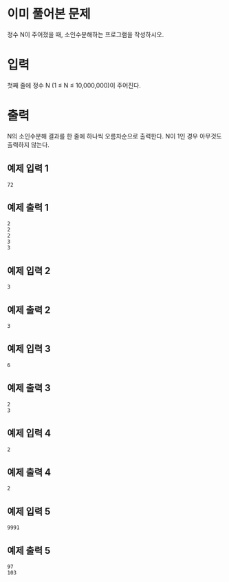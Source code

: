 이미 풀어본 문제
=============
정수 N이 주어졌을 때, 소인수분해하는 프로그램을 작성하시오.

입력
=========
첫째 줄에 정수 N (1 ≤ N ≤ 10,000,000)이 주어진다.

출력
=========
N의 소인수분해 결과를 한 줄에 하나씩 오름차순으로 출력한다. N이 1인 경우 아무것도 출력하지 않는다.

예제 입력 1
--------
```
72
```
예제 출력 1 
------------
```
2
2
2
3
3
```
예제 입력 2 
------------
```
3
```
예제 출력 2 
------------
```
3
```
예제 입력 3 
------------
```
6
```
예제 출력 3 
------------
```
2
3
```
예제 입력 4 
------------
```
2
```
예제 출력 4 
------------
```
2
```
예제 입력 5 
------------
```
9991
```
예제 출력 5 
------------
```
97
103
```
